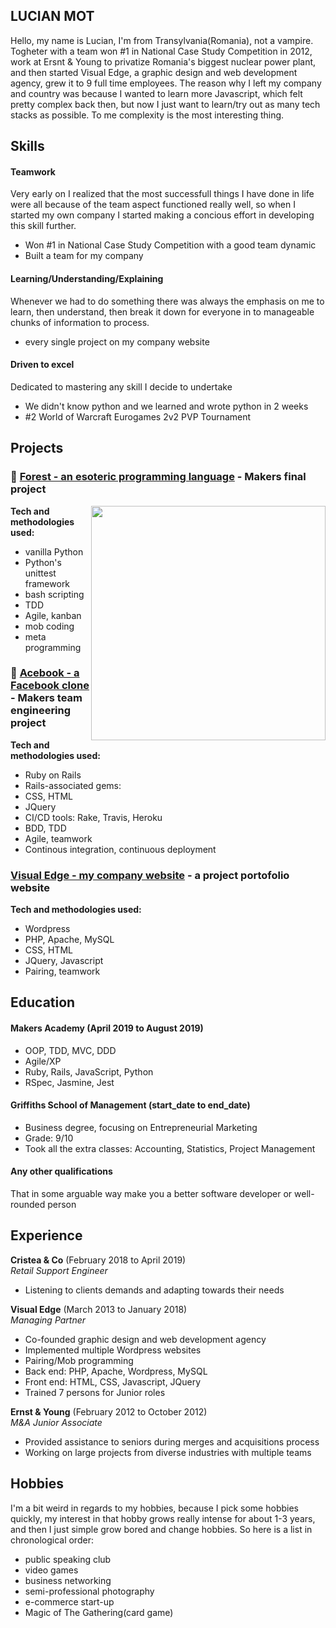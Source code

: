 ## LUCIAN MOT

Hello, my name is Lucian, I'm from Transylvania(Romania), not a vampire. Togheter with a team won #1 in National Case Study Competition in 2012, work at Ersnt & Young to privatize Romania's biggest nuclear power plant, and then started Visual Edge, a graphic design and web development agency, grew it to 9 full time employees. The reason why I left my company and country was because I wanted to learn more Javascript, which felt pretty complex back then, but now I just want to learn/try out as many tech stacks as possible. To me complexity is the most interesting thing.

## Skills

#### Teamwork

Very early on I realized that the most successfull things I have done in life were all because of the team aspect functioned really well, so when I started my own company I started making a concious effort in developing this skill further.

- Won #1 in National Case Study Competition with a good team dynamic
- Built a team for my company

#### Learning/Understanding/Explaining

Whenever we had to do something there was always the emphasis on me to learn, then understand, then break it down for everyone in to manageable chunks of information to process.

- every single project on my company website

#### Driven to excel

Dedicated to mastering any skill I decide to undertake

- We didn't know python and we learned and wrote python in 2 weeks
- #2 World of Warcraft Eurogames 2v2 PVP Tournament

## Projects

### 🌲 [Forest - an esoteric programming language](https://github.com/lucianmot/f.rest) - Makers final project 
<img align="right" width="375" src="https://media.giphy.com/media/LmH6cRdju9GDsn0DJ1/giphy.gif">  

**Tech and methodologies used:**   

* vanilla Python
* Python's unittest framework
* bash scripting 
* TDD 
* Agile, kanban 
* mob coding 
* meta programming

### 👤 [Acebook - a Facebook clone](https://github.com/lucianmot/acebook-off-the-rails) - Makers team engineering project

**Tech and methodologies used:**  

* Ruby on Rails 
* Rails-associated gems: 
* CSS, HTML 
* JQuery 
* CI/CD tools: Rake, Travis, Heroku  
* BDD, TDD 
* Agile, teamwork 
* Continous integration, continuous deployment

### [Visual Edge - my company website](https://visualedge.ro/projects/?lang=en) - a project portofolio website

**Tech and methodologies used:**  

* Wordpress 
* PHP, Apache, MySQL
* CSS, HTML 
* JQuery, Javascript
* Pairing, teamwork 

## Education

#### Makers Academy (April 2019 to August 2019)

- OOP, TDD, MVC, DDD
- Agile/XP
- Ruby, Rails, JavaScript, Python
- RSpec, Jasmine, Jest

#### Griffiths School of Management (start_date to end_date)

- Business degree, focusing on Entrepreneurial Marketing
- Grade: 9/10
- Took all the extra classes: Accounting, Statistics, Project Management

#### Any other qualifications

That in some arguable way make you a better software developer or well-rounded person

## Experience

**Cristea & Co** (February 2018 to April 2019)    
*Retail Support Engineer*  
- Listening to clients demands and adapting towards their needs

**Visual Edge** (March 2013 to January 2018)   
*Managing Partner*  
- Co-founded graphic design and web development agency
- Implemented multiple Wordpress websites
- Pairing/Mob programming
- Back end: PHP, Apache, Wordpress, MySQL
- Front end: HTML, CSS, Javascript, JQuery
- Trained 7 persons for Junior roles

**Ernst & Young** (February 2012 to October 2012)   
*M&A Junior Associate*  
- Provided assistance to seniors during merges and acquisitions process
- Working on large projects from diverse industries with multiple teams

## Hobbies

I'm a bit weird in regards to my hobbies, because I pick some hobbies quickly, my interest in that hobby grows really intense for about 1-3 years, and then I just simple grow bored and change hobbies. So here is a list in chronological order:
- public speaking club
- video games
- business networking
- semi-professional photography
- e-commerce start-up
- Magic of The Gathering(card game)
